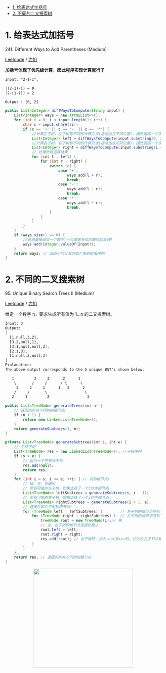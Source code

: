 <!-- GFM-TOC -->

* [1. 给表达式加括号](#1-给表达式加括号)
* [2. 不同的二叉搜索树](#2-不同的二叉搜索树)
<!-- GFM-TOC -->


# 1. 给表达式加括号

241\. Different Ways to Add Parentheses (Medium)

[Leetcode](https://leetcode.com/problems/different-ways-to-add-parentheses/description/) / [力扣](https://leetcode-cn.com/problems/different-ways-to-add-parentheses/description/)

**加括号体现了优先级计算，因此程序实现计算就行了**

```html
Input: "2-1-1".

((2-1)-1) = 0
(2-(1-1)) = 2

Output : [0, 2]
```

```java
public List<Integer> diffWaysToCompute(String input) {
    List<Integer> ways = new ArrayList<>();
    for (int i = 0; i < input.length(); i++) {
        char c = input.charAt(i);
        if (c == '+' || c == '-' || c == '*') {
            //计算左子树，左子树有不同的计算方式(括号加在不同位置)，因此返回一个序列
            List<Integer> left = diffWaysToCompute(input.substring(0, i)); 
            //计算右子树，右子树有不同的计算方式(括号加在不同位置)，因此返回一个序列
            List<Integer> right = diffWaysToCompute(input.substring(i + 1)); 
            // 处理所有运算结果
            for (int l : left) {
                for (int r : right) {
                    switch (c) {
                        case '+':
                            ways.add(l + r);
                            break;
                        case '-':
                            ways.add(l - r);
                            break;
                        case '*':
                            ways.add(l * r);
                            break;
                    }
                }
            }
        }
    }
    if (ways.size() == 0) {
        //说明直接返回一个数字(一位或者多位的都可以处理)
        ways.add(Integer.valueOf(input));
    }
    return ways; // 返回不同计算方式产生的结果序列
}
```

# 2. 不同的二叉搜索树

95\. Unique Binary Search Trees II (Medium)

[Leetcode](https://leetcode.com/problems/unique-binary-search-trees-ii/description/) / [力扣](https://leetcode-cn.com/problems/unique-binary-search-trees-ii/description/)

给定一个数字 n，要求生成所有值为 1...n 的二叉搜索树。

```html
Input: 3
Output:
[
  [1,null,3,2],
  [3,2,null,1],
  [3,1,null,null,2],
  [2,1,3],
  [1,null,2,null,3]
]
Explanation:
The above output corresponds to the 5 unique BST's shown below:

   1         3     3      2      1
    \       /     /      / \      \
     3     2     1      1   3      2
    /     /       \                 \
   2     1         2                 3
```

```java
public List<TreeNode> generateTrees(int n) {
    // 返回的所有不同树的根节点
    if (n < 1) {
        return new LinkedList<TreeNode>();
    }
    return generateSubtrees(1, n);
}

private List<TreeNode> generateSubtrees(int s, int e) {
    // 生成子树
    List<TreeNode> res = new LinkedList<TreeNode>(); //子树序列
    if (s > e) {
        // 返回一个空节点序列
        res.add(null);
        return res;
    }
    for (int i = s; i <= e; ++i) { // 初始根节点i
        // 根、左、右遍历
        // 所有可能的左子树，如果选择了一个i作为根节点
        List<TreeNode> leftSubtrees = generateSubtrees(s, i - 1);
        // 所有可能的右子树，如果选择了一个i作为根节点
        List<TreeNode> rightSubtrees = generateSubtrees(i + 1, e);
        // 连接左和右子树到根节点i
        for (TreeNode left : leftSubtrees) {		// 左子树的根节点序列
            for (TreeNode right : rightSubtrees) { 	// 右子树的根节点序列
                TreeNode root = new TreeNode(i);// 根
                // 左、右子树的根节点连接到根上
                root.left = left;
                root.right = right;
                res.add(root); // 由于循环，加入root到res时，它的左右子节点都可能不同
            }
        }
    }
    return res; // 返回的所有不同树的根节点
}
```






<div align="center"><img width="320px" src="https://cs-notes-1256109796.cos.ap-guangzhou.myqcloud.com/githubio/公众号二维码-2.png"></img></div>
